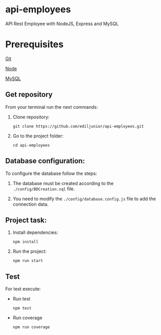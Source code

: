 # api-employees

API Rest Employee with NodeJS, Express and MySQL


# Prerequisites

[Git](https://git-scm.com/)

[Node](https://nodejs.org/es/)

[MySQL](https://www.mysql.com/)


## Get repository

From your terminal run the next commands:

1) Clone repository: 

    ```git clone https://github.com/ediljunior/api-employees.git```

2) Go to the project folder:

    ```cd api-employees```

## Database configuration:

To configure the database follow the steps:

1) The database must be created according to the ```./config/BDCreation.sql``` file.

2) You need to modify the ```./config/database.config.js``` file to add the connection data.

## Project task:

1) Install dependencies:

    ```npm install```

2) Run the project:

    ```npm run start```

## Test
For test execute:

- Run test

    ```npm test```

- Run coverage

    ```npm run coverage```



